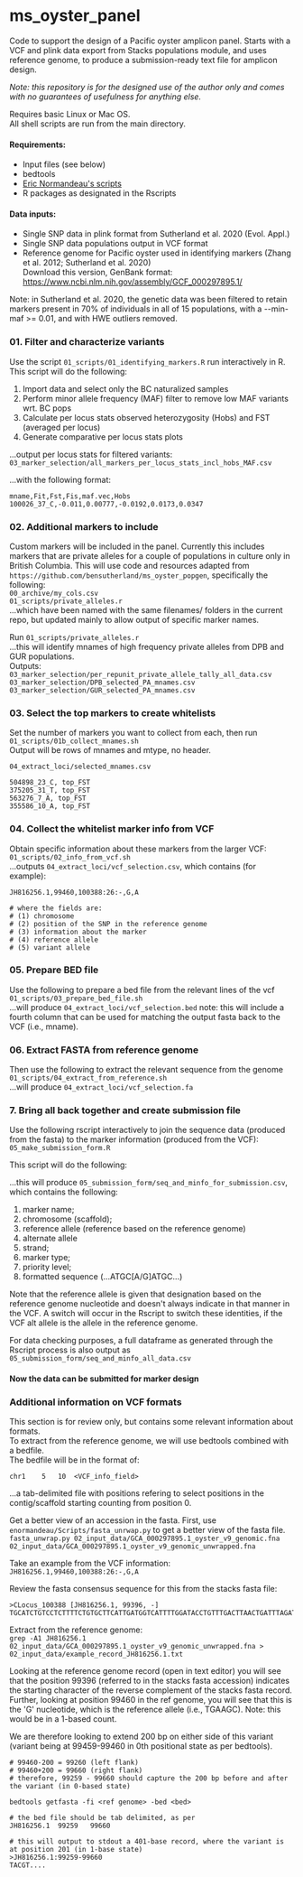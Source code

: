 # ms_oyster_panel
Code to support the design of a Pacific oyster amplicon panel. Starts with a VCF and plink data export from Stacks populations module, and uses reference genome, to produce a submission-ready text file for amplicon design.      

_Note: this repository is for the designed use of the author only and comes with no guarantees of usefulness for anything else._       

Requires basic Linux or Mac OS.      
All shell scripts are run from the main directory.     

#### Requirements:      
- Input files (see below)
- bedtools     
- [Eric Normandeau's scripts](https://github.com/enormandeau/Scripts)        
- R packages as designated in the Rscripts     
 

#### Data inputs:     
- Single SNP data in plink format from Sutherland et al. 2020 (Evol. Appl.)        
- Single SNP data populations output in VCF format       
- Reference genome for Pacific oyster used in identifying markers (Zhang et al. 2012; Sutherland et al. 2020)         
Download this version, GenBank format: https://www.ncbi.nlm.nih.gov/assembly/GCF_000297895.1/        

Note: in Sutherland et al. 2020, the genetic data was been filtered to retain markers present in 70% of individuals in all of 15 populations, with a --min-maf >= 0.01, and with HWE outliers removed.        


### 01. Filter and characterize variants ###
Use the script `01_scripts/01_identifying_markers.R` run interactively in R. This script will do the following:      
1. Import data and select only the BC naturalized samples
2. Perform minor allele frequency (MAF) filter to remove low MAF variants wrt. BC pops
3. Calculate per locus stats observed heterozygosity (Hobs) and FST (averaged per locus)
4. Generate comparative per locus stats plots

...output per locus stats for filtered variants:      
`03_marker_selection/all_markers_per_locus_stats_incl_hobs_MAF.csv`     

...with the following format:    
```
mname,Fit,Fst,Fis,maf.vec,Hobs
100026_37_C,-0.011,0.00777,-0.0192,0.0173,0.0347 
```


### 02. Additional markers to include
Custom markers will be included in the panel. Currently this includes markers that are private alleles for a couple of populations in culture only in British Columbia. This will use code and resources adapted from `https://github.com/bensutherland/ms_oyster_popgen`, specifically the following:     
`00_archive/my_cols.csv`         
`01_scripts/private_alleles.r`      
...which have been named with the same filenames/ folders in the current repo, but updated mainly to allow output of specific marker names.    

Run `01_scripts/private_alleles.r`      
...this will identify mnames of high frequency private alleles from DPB and GUR populations.    
Outputs:    
`03_marker_selection/per_repunit_private_allele_tally_all_data.csv`     
`03_marker_selection/DPB_selected_PA_mnames.csv`    
`03_marker_selection/GUR_selected_PA_mnames.csv`    


### 03. Select the top markers to create whitelists ###
Set the number of markers you want to collect from each, then run `01_scripts/01b_collect_mnames.sh`    
Output will be rows of mnames and mtype, no header.      

`04_extract_loci/selected_mnames.csv`        
```
504898_23_C, top_FST
375205_31_T, top_FST
563276_7_A, top_FST
355586_10_A, top_FST
```


### 04. Collect the whitelist marker info from VCF ###
Obtain specific information about these markers from the larger VCF:       
`01_scripts/02_info_from_vcf.sh`          
...outputs `04_extract_loci/vcf_selection.csv`, which contains (for example):             


```
JH816256.1,99460,100388:26:-,G,A

# where the fields are: 
# (1) chromosome
# (2) position of the SNP in the reference genome
# (3) information about the marker
# (4) reference allele
# (5) variant allele

```


### 05. Prepare BED file
Use the following to prepare a bed file from the relevant lines of the vcf
`01_scripts/03_prepare_bed_file.sh`     
...will produce `04_extract_loci/vcf_selection.bed`
note: this will include a fourth column that can be used for matching the output fasta back to the VCF (i.e., mname).     



### 06. Extract FASTA from reference genome
Then use the following to extract the relevant sequence from the genome
`01_scripts/04_extract_from_reference.sh`       
...will produce `04_extract_loci/vcf_selection.fa`        


### 7. Bring all back together and create submission file
Use the following rscript interactively to join the sequence data (produced from the fasta) to the marker information (produced from the VCF):        
`05_make_submission_form.R`       

This script will do the following:     

...this will produce `05_submission_form/seq_and_minfo_for_submission.csv`, which contains the following:    
1. marker name;     
2. chromosome (scaffold);     
3. reference allele (reference based on the reference genome)   
4. alternate allele
5. strand;     
6. marker type;    
7. priority level;     
8. formatted sequence (...ATGC[A/G]ATGC...)     

Note that the reference allele is given that designation based on the reference genome nucleotide and doesn't always indicate in that manner in the VCF. A switch will occur in the Rscript to switch these identities, if the VCF alt allele is the allele in the reference genome. 

For data checking purposes, a full dataframe as generated through the Rscript process is also output as `05_submission_form/seq_and_minfo_all_data.csv`       


#### Now the data can be submitted for marker design ####


### Additional information on VCF formats ####
This section is for review only, but contains some relevant information about formats.     
To extract from the reference genome, we will use bedtools combined with a bedfile.     
The bedfile will be in the format of:     
```
chr1	5	10	<VCF_info_field>
```
...a tab-delimited file with positions refering to select positions in the contig/scaffold starting counting from position 0.      

Get a better view of an accession in the fasta. First, use `enormandeau/Scripts/fasta_unrwap.py` to get a better view of the fasta file. 
`fasta_unwrap.py 02_input_data/GCA_000297895.1_oyster_v9_genomic.fna 02_input_data/GCA_000297895.1_oyster_v9_genomic_unwrapped.fna`     

Take an example from the VCF information:       
`JH816256.1,99460,100388:26:-,G,A`       

Review the fasta consensus sequence for this from the stacks fasta file:      
```
>CLocus_100388 [JH816256.1, 99396, -]
TGCATCTGTCCTCTTTTCTGTGCTTCATTGATGGTCATTTTGGATACCTGTTTGACTTAACTGATTTAGATAAGATGATCATGTGTTGTG
```

Extract from the reference genome:       
`grep -A1 JH816256.1 02_input_data/GCA_000297895.1_oyster_v9_genomic_unwrapped.fna > 02_input_data/example_record_JH816256.1.txt`     

Looking at the reference genome record (open in text editor) you will see that the position 99396 (referred to in the stacks fasta accession) indicates the starting character of the reverse complement of the stacks fasta record.     
Further, looking at position 99460 in the ref genome, you will see that this is the 'G' nucleotide, which is the reference allele (i.e., TGAAGC). Note: this would be in a 1-based count.        

We are therefore looking to extend 200 bp on either side of this variant (variant being at 99459-99460 in 0th positional state as per bedtools).       

```
# 99460-200 = 99260 (left flank)
# 99460+200 = 99660 (right flank)
# therefore, 99259 - 99660 should capture the 200 bp before and after the variant (in 0-based state)

bedtools getfasta -fi <ref genome> -bed <bed>

# the bed file should be tab delimited, as per
JH816256.1	99259	99660

# this will output to stdout a 401-base record, where the variant is at position 201 (in 1-base state)
>JH816256.1:99259-99660
TACGT....
```
